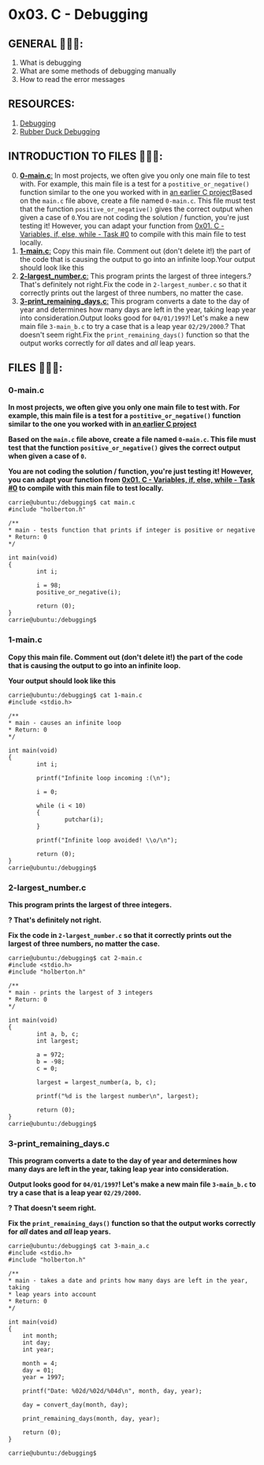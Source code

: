 # 0x03. C - Debugging

## GENERAL :open_book::open_book::open_book::

 <ol>
	<li>What is debugging</li>
	<li>What are some methods of debugging manually</li>
	<li>How to read the error messages</li>
</ol>

## RESOURCES:

 <ol>
	<li><a href="https://en.wikipedia.org/wiki/Debugging" title="Debugging" target="_blank">Debugging</a></li>
	<li><a href="https://www.thoughtfulcode.com/rubber-duck-debugging-psychology/" title="Rubber Duck Debugging" target="_blank">Rubber Duck Debugging</a></li>
</ol>

## INTRODUCTION TO FILES :closed_book::closed_book::closed_book::

0.	[**0-main.c**:](#0-mainc) In most projects, we often give you only one main file to test with. For example, this main file is a test for a <code>postitive_or_negative()</code> function similar to the one you worked with in <a href="https://github.com/RonnyOtieno20/alx-low_level_programming-fork/tree/master/0x01-variables_if_else_while" title="an earlier C project" target="_blank">an earlier C project</a>Based on the <code>main.c</code> file above, create a file named <code>0-main.c</code>. This file must test that the function <code>positive_or_negative()</code> gives the correct output when given a case of <code>0</code>.You are not coding the solution / function, you're just testing it! However, you can adapt your function from <a href="https://github.com/RonnyOtieno20/alx-low_level_programming-fork/tree/master/0x01-variables_if_else_while" title="0x01. C - Variables, if, else, while - Task #0" target="_blank">0x01. C - Variables, if, else, while - Task #0</a> to compile with this main file to test locally.
1.	[**1-main.c**:](#1-mainc) Copy this main file. Comment out (don't delete it!) the part of the code that is causing the output to go into an infinite loop.Your output should look like this
2.	[**2-largest_number.c**:](#2-largest_numberc) This program prints the largest of three integers.? That's definitely not right.Fix the code in <code>2-largest_number.c</code> so that it correctly prints out the largest of three numbers, no matter the case.
3.	[**3-print_remaining_days.c**:](#3-print_remaining_daysc) This program converts a date to the day of year and determines how many days are left in the year, taking leap year into consideration.Output looks good for <code>04/01/1997</code>! Let's make a new main file <code>3-main_b.c</code> to try a case that is a leap year <code>02/29/2000</code>.? That doesn't seem right.Fix the <code>print_remaining_days()</code> function so that the output works correctly for <em>all</em> dates and <em>all</em> leap years.

## FILES :bookmark_tabs::bookmark_tabs::bookmark_tabs::

### 0-main.c

**<p>In most projects, we often give you only one main file to test with. For example, this main file is a test for a <code>postitive_or_negative()</code> function similar to the one you worked with in <a href="https://github.com/RonnyOtieno20/alx-low_level_programming-fork/tree/master/0x01-variables_if_else_while" title="an earlier C project" target="_blank">an earlier C project</a></p><p>Based on the <code>main.c</code> file above, create a file named <code>0-main.c</code>. This file must test that the function <code>positive_or_negative()</code> gives the correct output when given a case of <code>0</code>.</p><p>You are not coding the solution / function, you're just testing it! However, you can adapt your function from <a href="https://github.com/RonnyOtieno20/alx-low_level_programming-fork/tree/master/0x01-variables_if_else_while" title="0x01. C - Variables, if, else, while - Task #0" target="_blank">0x01. C - Variables, if, else, while - Task #0</a> to compile with this main file to test locally.</p>**

<pre><code>carrie@ubuntu:/debugging$ cat main.c
#include "holberton.h"

/**
* main - tests function that prints if integer is positive or negative
* Return: 0
*/

int main(void)
{
        int i;

        i = 98;
        positive_or_negative(i);

        return (0);
}
carrie@ubuntu:/debugging$
</code></pre>

### 1-main.c

**<p>Copy this main file. Comment out (don't delete it!) the part of the code that is causing the output to go into an infinite loop.</p><p>Your output should look like this</p>**

<pre><code>carrie@ubuntu:/debugging$ cat 1-main.c
#include &lt;stdio.h&gt;

/**
* main - causes an infinite loop
* Return: 0
*/

int main(void)
{
        int i;

        printf("Infinite loop incoming :(\n");

        i = 0;

        while (i &lt; 10)
        {
                putchar(i);
        }

        printf("Infinite loop avoided! \\o/\n");

        return (0);
}
carrie@ubuntu:/debugging$
</code></pre>

### 2-largest_number.c

**<p>This program prints the largest of three integers.</p><p>? That's definitely not right.</p><p>Fix the code in <code>2-largest_number.c</code> so that it correctly prints out the largest of three numbers, no matter the case.</p>**

<pre><code>carrie@ubuntu:/debugging$ cat 2-main.c
#include &lt;stdio.h&gt;
#include "holberton.h"

/**
* main - prints the largest of 3 integers
* Return: 0
*/

int main(void)
{
        int a, b, c;
        int largest;

        a = 972;
        b = -98;
        c = 0;

        largest = largest_number(a, b, c);

        printf("%d is the largest number\n", largest);

        return (0);
}
carrie@ubuntu:/debugging$
</code></pre>

### 3-print_remaining_days.c

**<p>This program converts a date to the day of year and determines how many days are left in the year, taking leap year into consideration.</p><p>Output looks good for <code>04/01/1997</code>! Let's make a new main file <code>3-main_b.c</code> to try a case that is a leap year <code>02/29/2000</code>.</p><p>? That doesn't seem right.</p><p>Fix the <code>print_remaining_days()</code> function so that the output works correctly for <em>all</em> dates and <em>all</em> leap years.</p>**

<pre><code>carrie@ubuntu:/debugging$ cat 3-main_a.c
#include &lt;stdio.h&gt;
#include "holberton.h"

/**
* main - takes a date and prints how many days are left in the year, taking
* leap years into account
* Return: 0
*/

int main(void)
{
    int month;
    int day;
    int year;

    month = 4;
    day = 01;
    year = 1997;

    printf("Date: %02d/%02d/%04d\n", month, day, year);

    day = convert_day(month, day);

    print_remaining_days(month, day, year);

    return (0);
}

carrie@ubuntu:/debugging$
</code></pre>
